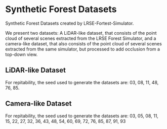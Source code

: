 # Synthetic Forest Datasets
Synthetic Forest Datasets created by LRSE-Fortest-Simulator.

We present two datasets: A LiDAR-like dataset, that consists of the point cloud of several scenes extracted from the LRSE Forest Simulator, and a camera-like dataset, that also consists of the point cloud of several scenes extracted from the same simulator, but processed to add occlusion from a top-down view. 

## LiDAR-like Dataset

For repitability, the seed used to generate the datasets are: 03, 08, 11, 48, 76, 85.

## Camera-like Dataset

For repitability, the seed used to generate the datasets are: 03, 05, 08, 11, 15, 22, 27, 32, 36, 43, 48, 54, 60, 69, 72, 76, 85, 87, 91, 93
